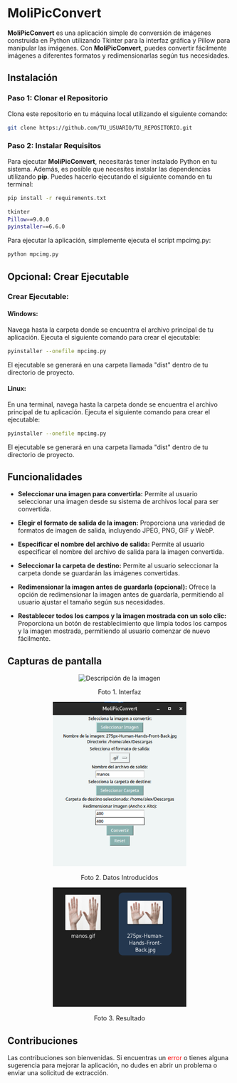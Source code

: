 # MoliPicConvert

**MoliPicConvert** es una aplicación simple de conversión de imágenes construida en Python utilizando Tkinter para la interfaz gráfica y Pillow para manipular las imágenes. Con **MoliPicConvert**, puedes convertir fácilmente imágenes a diferentes formatos y redimensionarlas según tus necesidades.

## Instalación

### Paso 1: Clonar el Repositorio

Clona este repositorio en tu máquina local utilizando el siguiente comando:

```bash
git clone https://github.com/TU_USUARIO/TU_REPOSITORIO.git
```
### Paso 2: Instalar Requisitos
Para ejecutar **MoliPicConvert**, necesitarás tener instalado Python en tu sistema. Además, es posible que necesites instalar las dependencias utilizando **pip**. Puedes hacerlo ejecutando el siguiente comando en tu terminal:

```bash
pip install -r requirements.txt
```
```bash
tkinter
Pillow==9.0.0
pyinstaller==6.6.0
```
Para ejecutar la aplicación, simplemente ejecuta el script mpcimg.py:
```bash
python mpcimg.py
```
## Opcional: Crear Ejecutable

### Crear Ejecutable:
#### Windows:
Navega hasta la carpeta donde se encuentra el archivo principal de tu aplicación.
Ejecuta el siguiente comando para crear el ejecutable:
```bash
pyinstaller --onefile mpcimg.py
```
El ejecutable se generará en una carpeta llamada "dist" dentro de tu directorio de proyecto.

#### Linux:
En una terminal, navega hasta la carpeta donde se encuentra el archivo principal de tu aplicación.
Ejecuta el siguiente comando para crear el ejecutable:
```bash
pyinstaller --onefile mpcimg.py
```
El ejecutable se generará en una carpeta llamada "dist" dentro de tu directorio de proyecto.

## Funcionalidades

- **Seleccionar una imagen para convertirla:** Permite al usuario seleccionar una imagen desde su sistema de archivos local para ser convertida.

- **Elegir el formato de salida de la imagen:** Proporciona una variedad de formatos de imagen de salida, incluyendo JPEG, PNG, GIF y WebP.

- **Especificar el nombre del archivo de salida:** Permite al usuario especificar el nombre del archivo de salida para la imagen convertida.

- **Seleccionar la carpeta de destino:** Permite al usuario seleccionar la carpeta donde se guardarán las imágenes convertidas.

- **Redimensionar la imagen antes de guardarla (opcional):** Ofrece la opción de redimensionar la imagen antes de guardarla, permitiendo al usuario ajustar el tamaño según sus necesidades.

- **Restablecer todos los campos y la imagen mostrada con un solo clic:** Proporciona un botón de restablecimiento que limpia todos los campos y la imagen mostrada, permitiendo al usuario comenzar de nuevo fácilmente.



## Capturas de pantalla
<p align="center">
  <img src="https://github.com/AlejandroMolines/MoliPicConverter/blob/main/images/Captura%20desde%202024-05-03%2013-03-49.png?raw=true" alt="Descripción de la imagen" width="300">
</p>
<p align="center">
  Foto 1. Interfaz
</p>

<p align="center">
  <img src="https://github.com/AlejandroMolines/MoliPicConvert/blob/main/images/Captura%20desde%202024-05-03%2013-31-57.png?raw=true" alt="Descripción de la imagen" width="300">
</p>
<p align="center">
  Foto 2. Datos Introducidos
</p>

<p align="center">
  <img src="https://github.com/AlejandroMolines/MoliPicConvert/blob/main/images/Captura%20desde%202024-05-03%2013-32-37.png?raw=true" alt="Descripción de la imagen" width="300">
</p>
<p align="center">
  Foto 3. Resultado
</p>



## Contribuciones
Las contribuciones son bienvenidas. Si encuentras un <span style="color:red">error</span> o tienes alguna sugerencia para mejorar la aplicación, no dudes en abrir un problema o enviar una solicitud de extracción.



